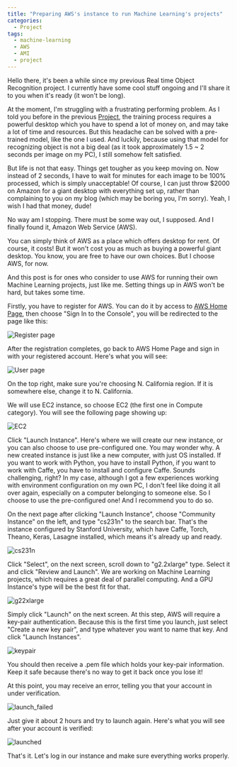 ```yaml
---
title: "Preparing AWS's instance to run Machine Learning's projects"
categories:
  - Project
tags:
  - machine-learning
  - AWS
  - AMI
  - project
---
```


Hello there, it's been a while since my previous Real time Object Recognition project. I currently have some cool stuff ongoing and I'll share it to you when it's ready (it won't be long).

At the moment, I'm struggling with a frustrating performing problem. As I told you before in the previous [Project](https://chunml.github.io/ChunML.github.io/project/Real-Time-Object-Recognition-part-one/), the training process requires a powerful desktop which you have to spend a lot of money on, and may take a lot of time and resources. But this headache can be solved with a pre-trained model, like the one I used. And luckily, because using that model for recognizing object is not a big deal (as it took approximately 1.5 ~ 2 seconds per image on my PC), I still somehow felt satisfied.

But life is not that easy. Things get tougher as you keep moving on. Now instead of 2 seconds, I have to wait for minutes for each image to be 100% processed, which is simply unacceptable! Of course, I can just throw $2000 on Amazon for a giant desktop with everything set up, rather than complaining to you on my blog (which may be boring you, I'm sorry). Yeah, I wish I had that money, dude!

No way am I stopping. There must be some way out, I supposed. And I finally found it, Amazon Web Service (AWS).

You can simply think of AWS as a place which offers desktop for rent. Of course, it costs! But it won't cost you as much as buying a powerful giant desktop. You know, you are free to have our own choices. But I choose AWS, for now.

And this post is for ones who consider to use AWS for running their own Machine Learning projects, just like me. Setting things up in AWS won't be hard, but takes some time.

Firstly, you have to register for AWS. You can do it by access to [AWS Home Page](https://aws.amazon.com/), then choose "Sign In to the Console", you will be redirected to the page like this:

![Register page](/images/projects/prepare-aws-instance/register.jpg)

After the registration completes, go back to AWS Home Page and sign in with your registered account. Here's what you will see:

![User page](/images/projects/prepare-aws-instance/userpage.jpg)

On the top right, make sure you're choosing N. California region. If it is somewhere else, change it to N. California.

We will use EC2 instance, so choose EC2 (the first one in Compute category). You will see the following page showing up:

![EC2](/images/projects/prepare-aws-instance/ec2.jpg)

Click "Launch Instance". Here's where we will create our new instance, or you can also choose to use pre-configured one. You may wonder why. A new created instance is just like a new computer, with just OS installed. If you want to work with Python, you have to install Python, if you want to work with Caffe, you have to install and configure Caffe. Sounds challenging, right? In my case, although I got a few experiences working with environment configuration on my own PC, I don't feel like doing it all over again, especially on a computer belonging to someone else. So I choose to use the pre-configured one! And I recommend you to do so.

On the next page after clicking "Launch Instance", choose "Community Instance" on the left, and type "cs231n" to the search bar. That's the instance configured by Stanford University, which have Caffe, Torch, Theano, Keras, Lasagne installed, which means it's already up and ready.

![cs231n](/images/projects/prepare-aws-instance/cs231n.jpg)

Click "Select", on the next screen, scroll down to "g2.2xlarge" type. Select it and click "Review and Launch". We are working on Machine Learning projects, which requires a great deal of parallel computing. And a GPU Instance's type will be the best fit for that.

![g22xlarge](/images/projects/prepare-aws-instance/g22xlarge.jpg)

Simply click "Launch" on the next screen. At this step, AWS will require a key-pair authentication. Because this is the first time you launch, just select "Create a new key pair", and type whatever you want to name that key. And click "Launch Instances".

![keypair](/images/projects/prepare-aws-instance/keypair.jpg)

You should then receive a .pem file which holds your key-pair information. Keep it safe because there's no way to get it back once you lose it!

At this point, you may receive an error, telling you that your account in under verification.

![launch_failed](/images/projects/prepare-aws-instance/launch_failed.jpg)

Just give it about 2 hours and try to launch again. Here's what you will see after your account is verified:
 
![launched](/images/projects/prepare-aws-instance/launched.jpg) 

That's it. Let's log in our instance and make sure everything works properly.

